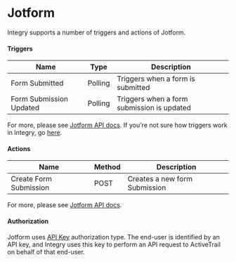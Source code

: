 # Jotform

Integry supports a number of triggers and actions of Jotform.

#### Triggers <a href="#h_01hr556ap5m0d97s0v2hv9bk41" id="h_01hr556ap5m0d97s0v2hv9bk41"></a>

| **Name**                | **Type** | **Description**                            |
| ----------------------- | -------- | ------------------------------------------ |
| Form Submitted          | Polling  | Triggers when a form is submitted          |
| Form Submission Updated | Polling  | Triggers when a form submission is updated |

For more, please see [Jotform API docs](https://api.jotform.com/docs/). If you're not sure how triggers work in Integry, go [here](https://support.integry.io/hc/en-us/articles/29484874325017).

#### Actions <a href="#h_01hr56vpze824xf8dyw4e604x7" id="h_01hr56vpze824xf8dyw4e604x7"></a>

| **Name**               | **Method** | **Description**               |
| ---------------------- | ---------- | ----------------------------- |
| Create Form Submission | POST       | Creates a new form Submission |

For more, please see [Jotform API docs](https://api.jotform.com/docs/).

#### Authorization <a href="#h_01hr556ap450c8s3d5hf8vc37f" id="h_01hr556ap450c8s3d5hf8vc37f"></a>

Jotform uses [API Key](https://support.integry.io/hc/en-us/articles/11112617800985-Authentication-Types-Supported-in-Integry) authorization type. The end-user is identified by an API key, and Integry uses this key to perform an API request to ActiveTrail on behalf of that end-user.
